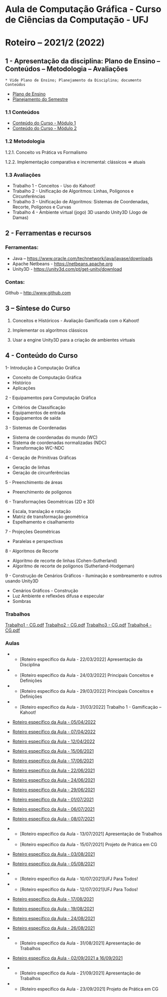 # Aula de Computação Gráfica - Curso de Ciências da Computação - UFJ
# Roteiro – 2021/2 (2022)

## 1 - Apresentação da disciplina: Plano de Ensino – Conteúdos – Metodologia – Avaliações
	* Vide Plano de Ensino; Planejamento da Disciplina; documento Conteúdos

- [Plano de Ensino](https://github.com/marcoswagner-commits/projetos_cg/files/8312389/Plano_Ensino_CG_2021_2.2022.pdf)
- [Planejamento do Semestre](https://github.com/marcoswagner-commits/projetos_cg/files/8312390/Planejamento.do.Semestre_2021_CG.pdf)


### 1.1 Conteúdos
- [Conteúdo do Curso - Módulo 1](https://github.com/marcoswagner-commits/projetos_cg/files/8312409/ApostilaCG2021_Modulo1.pdf)
- [Conteúdo do Curso - Módulo 2](https://github.com/marcoswagner-commits/projetos_cg/files/8312410/ApostilaCG2021_Modulo2.pdf)


### 1.2 Metodologia

1.2.1. Conceito vs Prática vs Formalismo

1.2.2. Implementação comparativa e incremental: clássicos => atuais

### 1.3 Avaliações
- Trabalho 1 - Conceitos - Uso do Kahoot!
- Trabalho 2 - Unificação de Algoritmos: Linhas, Polígonos e Circunferências
- Trabalho 3 - Unificação de Algoritmos: Sistemas de Coordenadas, Recorte, Polígonos e Curvas
- Trabalho 4 - Ambiente virtual (jogo) 3D usando Unity3D (Jogo de Damas) 

## 2  - Ferramentas e recursos

### Ferramentas:
- Java – https://www.oracle.com/technetwork/java/javase/downloads 
- Apache Netbeans - https://netbeans.apache.org
- Unity3D - https://unity3d.com/pt/get-unity/download

### Contas:
Github – http://www.github.com 


## 3 – Síntese do Curso

1. Conceitos e Históricos - Avaliação Gamificada com o Kahoot!

2. Implementar os algoritmos clássicos

3. Usar a engine Unity3D para a criação de ambientes virtuais

## 4 - Conteúdo do Curso
1- Introdução à Computação Gráfica
- Conceito de Computação Gráfica
- Histórico
- Aplicações

2 - Equipamentos para Computação Gráfica
- Critérios de Classificação
- Equipamentos de entrada
- Equipamentos de saída

3 - Sistemas de Coordenadas
- Sistema de coordenadas do mundo (WC)
- Sistema de coordenadas normalizadas (NDC)
- Transformação WC-NDC

4 - Geração de Primitivas Gráficas
- Geração de linhas
- Geração de circunferências

5 - Preenchimento de áreas
- Preenchimento de polígonos

6 - Transformações Geométricas (2D e 3D)
- Escala, translação e rotação
- Matriz de transformação geométrica
- Espelhamento e cisalhamento

7 - Projeções Geométricas
- Paralelas e perspectivas

8 - Algoritmos de Recorte
- Algoritmo de recorte de linhas (Cohen-Sutherland)
- Algoritmo de recorte de polígonos (Sutherland-Hodgeman)

9 - Construção de Cenários Gráficos - Iluminação e sombreamento e outros usando Unity3D
- Cenários Gráficos - Construção
- Luz Ambiente e reflexões difusa e especular
- Sombras


### Trabalhos
[Trabalho1 - CG.pdf](https://github.com/marcoswagner-commits/projetos_cg/files/8312426/Trabalho1.-.CG.pdf)
[Trabalho2 - CG.pdf](https://github.com/marcoswagner-commits/projetos_cg/files/8312427/Trabalho2.-.CG.pdf)
[Trabalho3 - CG.pdf](https://github.com/marcoswagner-commits/projetos_cg/files/8312425/Trabalho3.-.CG.pdf)
[Trabalho4 - CG.pdf](https://github.com/marcoswagner-commits/projetos_cg/files/8312424/Trabalho4.-.CG.pdf)




### Aulas
- - [Roteiro específico da Aula - 22/03/2022] Apresentação da Disciplina
- - [Roteiro específico da Aula - 24/03/2022] Principais Conceitos e Definições
- - [Roteiro específico da Aula - 29/03/2022] Principais Conceitos e Definições
- - [Roteiro específico da Aula - 31/03/2022] Trabalho 1 - Gamificação – Kahoot!

- [Roteiro específico da Aula - 05/04/2022](https://github.com/marcoswagner-commits/projetos_cg/blob/main/aula1.md)
- [Roteiro específico da Aula - 07/04/2022](https://github.com/marcoswagner-commits/projetos_cg/blob/main/aula2.md)
- [Roteiro específico da Aula - 12/04/2022](https://github.com/marcoswagner-commits/projetos_cg/blob/main/aula3.md)
- [Roteiro específico da Aula - 15/06/2021](https://github.com/marcoswagner-commits/projetos_cg/blob/main/aula4.md)
- [Roteiro específico da Aula - 17/06/2021](https://github.com/marcoswagner-commits/projetos_cg/blob/main/aula5.md)
- [Roteiro específico da Aula - 22/06/2021](https://github.com/marcoswagner-commits/projetos_cg/blob/main/aula6.md)
- [Roteiro específico da Aula - 24/06/2021](https://github.com/marcoswagner-commits/projetos_cg/blob/main/aula7.md)
- [Roteiro específico da Aula - 29/06/2021](https://github.com/marcoswagner-commits/projetos_cg/blob/main/aula8.md)
- [Roteiro específico da Aula - 01/07/2021](https://github.com/marcoswagner-commits/projetos_cg/blob/main/aula9.md)
- [Roteiro específico da Aula - 06/07/2021](https://github.com/marcoswagner-commits/projetos_cg/blob/main/aula10.md)
- [Roteiro específico da Aula - 08/07/2021](https://github.com/marcoswagner-commits/projetos_cg/blob/main/aula11.md)
- - [Roteiro específico da Aula - 13/07/2021] Apresentação de Trabalhos
- - [Roteiro específico da Aula - 15/07/2021] Projeto de Prática em CG
- [Roteiro específico da Aula - 03/08/2021](https://github.com/marcoswagner-commits/projetos_cg/blob/main/aula12.md)
- [Roteiro específico da Aula - 05/08/2021](https://github.com/marcoswagner-commits/projetos_cg/blob/main/aula13.md)
- - [Roteiro específico da Aula - 10/07/2021]UFJ Para Todos!
- - [Roteiro específico da Aula - 12/07/2021]UFJ Para Todos!
- [Roteiro específico da Aula - 17/08/2021](https://github.com/marcoswagner-commits/projetos_cg/blob/main/aula14.md)
- [Roteiro específico da Aula - 19/08/2021](https://github.com/marcoswagner-commits/projetos_cg/blob/main/aula15.md)
- [Roteiro específico da Aula - 24/08/2021](https://github.com/marcoswagner-commits/projetos_cg/blob/main/aula16.md)
- [Roteiro específico da Aula - 26/08/2021](https://github.com/marcoswagner-commits/projetos_cg/blob/main/aula17.md)
- - [Roteiro específico da Aula - 31/08/2021] Apresentação de Trabalhos
- [Roteiro específico da Aula - 02/09/2021 a 16/09/2021](https://github.com/marcoswagner-commits/projetos_cg/blob/main/aula18.md)
- - [Roteiro específico da Aula - 21/09/2021] Apresentação de Trabalhos
- - [Roteiro específico da Aula - 23/09/2021] Projeto de Prática em CG

